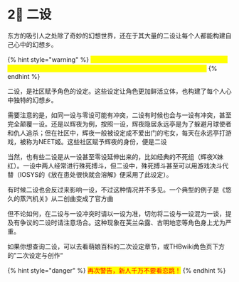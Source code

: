 # 2⃣ 二设

东方的吸引人之处除了奇妙的幻想世界，还在于其大量的二设让每个人都能构建自己心中的幻想乡。

{% hint style="warning" %}
<mark style="color:yellow;">不同的二设可能存在冲突，某些二设可能会让你不喜欢。请仔细区分，保持冷静。同时，在提及争议性二设时，请注意场合</mark>
{% endhint %}

二设，是社区赋予角色的设定。这些设定让角色更加鲜活立体，也构建了每个人心中独特的幻想乡。

需要注意的是，如同一设与零设可能有冲突，二设有时候也会与一设有冲突，甚至完全颠覆一设。还是以辉夜为例，按照一设，辉夜隐居永远亭是为了躲避月球使者和仇人追杀；但在社区中，辉夜一般被设定成不爱出门的宅女，每天在永远亭打游戏，被称为NEET姬。这些社区赋予辉夜的身份，便是二设

当然，也有些二设是从一设甚至零设延伸出来的，比如经典的不死组（辉夜X妹红）。一设中两人经常进行殊死搏斗，但二设中，殊死搏斗甚至可以用游戏决斗代替（IOSYS的《放在患处很快就会溶解》便采用了此设定）。

有时候二设也会反过来影响一设，不过这种情况并不多见。一个典型的例子是《悠久的蒸汽机关》从二创曲变成了官方曲

但不论如何，在二设与一设冲突时请以一设为准，切勿将二设与一设混为一谈，提及有争议的二设时请注意场合。这种现象在芙兰朵露、古明地恋等角色身上尤为严重。

如果你想查询二设，可以去看萌娘百科的二次设定章节，或THBwiki角色页下方的”二次设定与创作“

{% hint style="danger" %}
<mark style="color:red;">再次警告，新人千万不要看恋跳！</mark>
{% endhint %}
